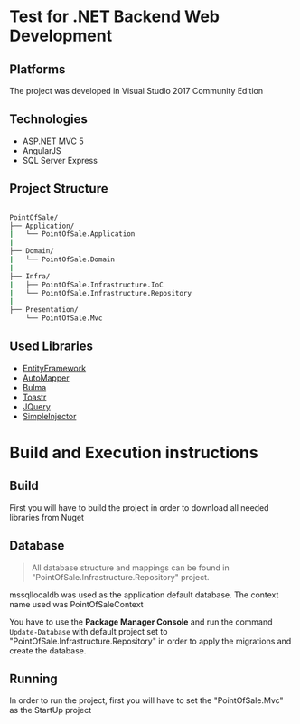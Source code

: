 # Test for .NET Backend Web Development

## Platforms
The project was developed in Visual Studio 2017 Community Edition

## Technologies
- ASP.NET MVC 5
- AngularJS
- SQL Server Express

## Project Structure
```bash

PointOfSale/
├── Application/
|   └── PointOfSale.Application
|
├── Domain/
|   └── PointOfSale.Domain
|
├── Infra/
|   ├── PointOfSale.Infrastructure.IoC
|   └── PointOfSale.Infrastructure.Repository
|
├── Presentation/
    └── PointOfSale.Mvc

```

## Used Libraries
- [EntityFramework](https://github.com/aspnet/EntityFramework6)
- [AutoMapper](https://github.com/AutoMapper/AutoMapper)
- [Bulma](http://bulma.io/)
- [Toastr](https://github.com/CodeSeven/toastr)
- [JQuery](https://github.com/jquery/jquery)
- [SimpleInjector](https://github.com/simpleinjector)

# Build and Execution instructions

## Build
First you will have to build the project in order to download all needed libraries from Nuget

## Database
> All database structure and mappings can be found in "PointOfSale.Infrastructure.Repository" project.

mssqllocaldb was used as the application default database. The context name used was PointOfSaleContext

You have to use the **Package Manager Console** and run the command `Update-Database` with default project set to "PointOfSale.Infrastructure.Repository" in order to apply the migrations and create the database.

## Running

In order to run the project, first you will have to set the "PointOfSale.Mvc" as the StartUp project

